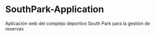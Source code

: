 # SouthPark-Application
Aplicación web del complejo deportivo South Park para la gestión de reservas
